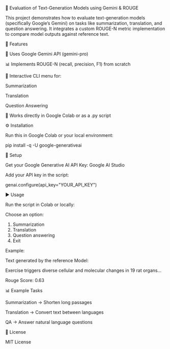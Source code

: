 🧪 Evaluation of Text-Generation Models using Gemini & ROUGE

This project demonstrates how to evaluate text-generation models (specifically Google’s Gemini) on tasks like summarization, translation, and question answering.
It integrates a custom ROUGE-N metric implementation to compare model outputs against reference text.

🚀 Features

🔗 Uses Google Gemini API (gemini-pro)

📊 Implements ROUGE-N (recall, precision, F1) from scratch

🎯 Interactive CLI menu for:

Summarization

Translation

Question Answering

🧩 Works directly in Google Colab or as a .py script

⚙️ Installation

Run this in Google Colab or your local environment:

pip install -q -U google-generativeai

🔑 Setup

Get your Google Generative AI API Key: Google AI Studio

Add your API key in the script:

genai.configure(api_key="YOUR_API_KEY")

▶️ Usage

Run the script in Colab or locally:

Choose an option:
1. Summarization
2. Translation
3. Question answering
4. Exit


Example:

Text generated by the reference Model:

Exercise triggers diverse cellular and molecular changes in 19 rat organs...

Rouge Score: 0.63

📊 Example Tasks

Summarization → Shorten long passages

Translation → Convert text between languages

QA → Answer natural language questions

📜 License

MIT License
